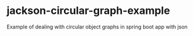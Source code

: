 jackson-circular-graph-example
==============================

Example of dealing with circular object graphs in spring boot app with json
